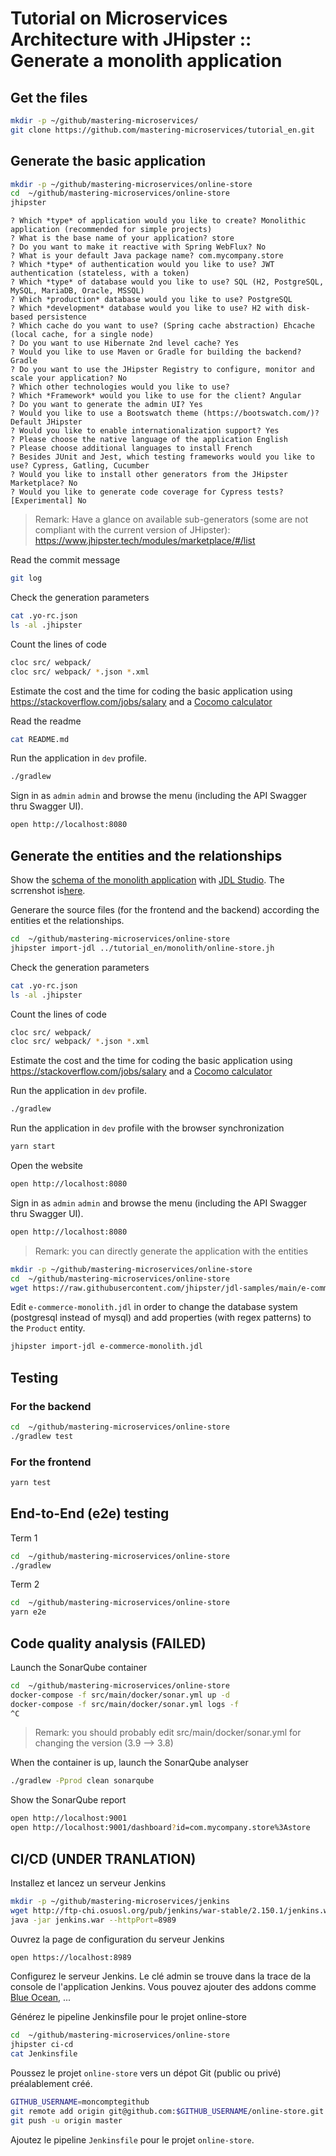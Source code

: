# Tutorial on Microservices Architecture with JHipster :: Generate a monolith application

## Get the files
```bash
mkdir -p ~/github/mastering-microservices/
git clone https://github.com/mastering-microservices/tutorial_en.git
```

## Generate the basic application
```bash
mkdir -p ~/github/mastering-microservices/online-store
cd  ~/github/mastering-microservices/online-store
jhipster
```

```
? Which *type* of application would you like to create? Monolithic application (recommended for simple projects)
? What is the base name of your application? store
? Do you want to make it reactive with Spring WebFlux? No
? What is your default Java package name? com.mycompany.store
? Which *type* of authentication would you like to use? JWT authentication (stateless, with a token)
? Which *type* of database would you like to use? SQL (H2, PostgreSQL, MySQL, MariaDB, Oracle, MSSQL)
? Which *production* database would you like to use? PostgreSQL
? Which *development* database would you like to use? H2 with disk-based persistence
? Which cache do you want to use? (Spring cache abstraction) Ehcache (local cache, for a single node)
? Do you want to use Hibernate 2nd level cache? Yes
? Would you like to use Maven or Gradle for building the backend? Gradle
? Do you want to use the JHipster Registry to configure, monitor and scale your application? No
? Which other technologies would you like to use? 
? Which *Framework* would you like to use for the client? Angular
? Do you want to generate the admin UI? Yes
? Would you like to use a Bootswatch theme (https://bootswatch.com/)? Default JHipster
? Would you like to enable internationalization support? Yes
? Please choose the native language of the application English
? Please choose additional languages to install French
? Besides JUnit and Jest, which testing frameworks would you like to use? Cypress, Gatling, Cucumber
? Would you like to install other generators from the JHipster Marketplace? No
? Would you like to generate code coverage for Cypress tests? [Experimental] No
```

> Remark: Have a glance on available sub-generators (some are not compliant with the current version of JHipster): https://www.jhipster.tech/modules/marketplace/#/list


Read the commit message

```bash
git log
```

Check the generation parameters

```bash
cat .yo-rc.json
ls -al .jhipster
```

Count the lines of code

```bash
cloc src/ webpack/
cloc src/ webpack/ *.json *.xml
```

Estimate the cost and the time for coding the basic application using https://stackoverflow.com/jobs/salary and a [Cocomo calculator](http://softwarecost.org/tools/COCOMO/)


Read the readme

```bash
cat README.md
```

Run the application in `dev` profile.

```bash
./gradlew
```

Sign in as `admin` `admin` and browse the menu (including the API Swagger thru Swagger UI).

```bash
open http://localhost:8080
```

## Generate the entities and the relationships

Show the [schema of the monolith application](./online-store.jh) with [JDL Studio](https://start.jhipster.tech/jdl-studio/). The scrrenshot is[here](./online-store.jh.png).

Generare the source files (for the frontend and the backend) according the entities et the relationships.
```bash
cd  ~/github/mastering-microservices/online-store
jhipster import-jdl ../tutorial_en/monolith/online-store.jh
```

Check the generation parameters

```bash
cat .yo-rc.json
ls -al .jhipster
```

Count the lines of code

```bash
cloc src/ webpack/
cloc src/ webpack/ *.json *.xml
```

Estimate the cost and the time for coding the basic application using https://stackoverflow.com/jobs/salary and a [Cocomo calculator](http://softwarecost.org/tools/COCOMO/)


Run the application in `dev` profile.
```bash
./gradlew
```

Run the application in `dev` profile with the browser synchronization
```bash
yarn start
```

Open the website
```bash
open http://localhost:8080
```

Sign in as `admin` `admin` and browse the menu (including the API Swagger thru Swagger UI).
```bash
open http://localhost:8080
```


> Remark: you can directly generate the application with the entities 
```bash
mkdir -p ~/github/mastering-microservices/online-store
cd  ~/github/mastering-microservices/online-store
wget https://raw.githubusercontent.com/jhipster/jdl-samples/main/e-commerce-monolith.jdl
```

Edit `e-commerce-monolith.jdl` in order to change the database system (postgresql instead of mysql) and add properties (with regex patterns) to the `Product` entity.

```bash
jhipster import-jdl e-commerce-monolith.jdl
```

## Testing

### For the backend

```bash
cd  ~/github/mastering-microservices/online-store
./gradlew test
```

### For the frontend
```bash
yarn test
```

## End-to-End (e2e) testing

Term 1
```bash
cd  ~/github/mastering-microservices/online-store
./gradlew
```

Term 2
```bash
cd  ~/github/mastering-microservices/online-store
yarn e2e
```

## Code quality analysis (FAILED)

Launch the SonarQube container

```bash
cd  ~/github/mastering-microservices/online-store
docker-compose -f src/main/docker/sonar.yml up -d
docker-compose -f src/main/docker/sonar.yml logs -f
^C
```

> Remark: you should probably edit src/main/docker/sonar.yml for changing the version (3.9 --> 3.8)

When the container is up, launch the SonarQube analyser

```bash
./gradlew -Pprod clean sonarqube
```

Show the SonarQube report

```bash
open http://localhost:9001
open http://localhost:9001/dashboard?id=com.mycompany.store%3Astore
```

## CI/CD (UNDER TRANLATION)

Installez et lancez un serveur Jenkins
```bash
mkdir -p ~/github/mastering-microservices/jenkins
wget http://ftp-chi.osuosl.org/pub/jenkins/war-stable/2.150.1/jenkins.war
java -jar jenkins.war --httpPort=8989
```

Ouvrez la page de configuration du serveur Jenkins
```bash
open https://localhost:8989
```

Configurez le serveur Jenkins. Le clé admin se trouve dans la trace de la console de l'application Jenkins. Vous pouvez ajouter des addons comme [Blue Ocean](https://jenkins.io/projects/blueocean/), ...

Générez le pipeline Jenkinsfile pour le projet online-store
```bash
cd  ~/github/mastering-microservices/online-store
jhipster ci-cd
cat Jenkinsfile
```

Poussez le projet `online-store` vers un dépot Git (public ou privé) préalablement créé.
```bash
GITHUB_USERNAME=moncomptegithub
git remote add origin git@github.com:$GITHUB_USERNAME/online-store.git
git push -u origin master
```

Ajoutez le pipeline `Jenkinsfile` pour le projet `online-store`.

